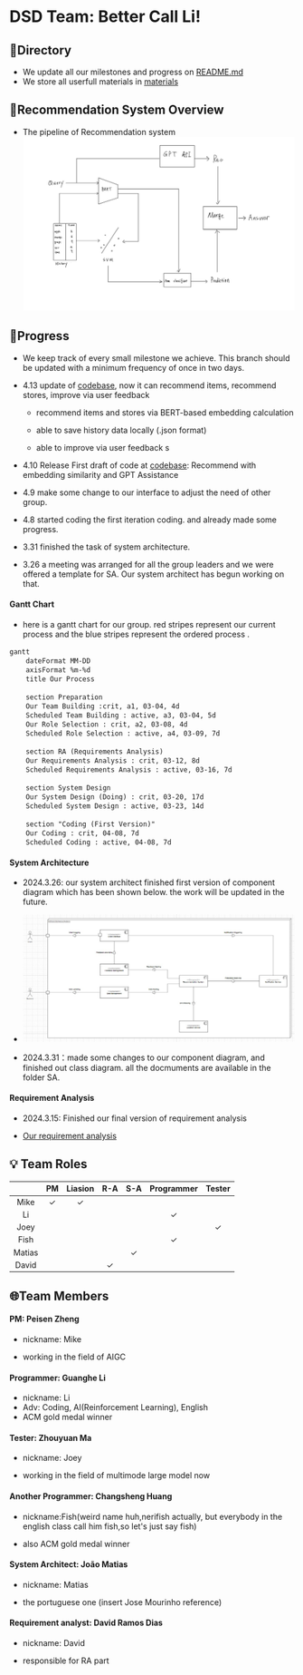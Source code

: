 # DSD Team: Better Call Li!

## 📒Directory

- We update all our milestones and progress on [README.md](./README.md) 
- We store all userfull materials in [materials](./materials) 


## 🌟Recommendation System Overview 
- The pipeline of Recommendation system 
    ![overview](pics/overview.jpg)



## 🚩Progress

- We keep track of every small milestone we achieve. This branch should be updated with a minimum frequency of once in two days. 

- 4.13 update of [codebase](./codebase/), now it can recommend items, recommend stores, improve via user feedback 

    - recommend items and stores via BERT-based embedding calculation

    - able to save history data locally (.json format) 

    - able to improve via user feedback s

- 4.10 Release First draft of code at [codebase](./codebase/): Recommend with embedding similarity and GPT Assistance 

- 4.9 make some change to our interface to adjust the need of other group.

- 4.8 started coding the first iteration coding. and already made some progress.

- 3.31 finished the task of system architecture. 

- 3.26 a meeting was arranged for all the group leaders and we were offered a template for SA. Our system architect has begun working on that.



#### Gantt Chart
 - here is a gantt chart for our group. red stripes represent our current process and the blue stripes represent the ordered process .
```mermaid
gantt
    dateFormat MM-DD
    axisFormat %m-%d
    title Our Process

    section Preparation
    Our Team Building :crit, a1, 03-04, 4d
    Scheduled Team Building : active, a3, 03-04, 5d
    Our Role Selection : crit, a2, 03-08, 4d
    Scheduled Role Selection : active, a4, 03-09, 7d

    section RA (Requirements Analysis)
    Our Requirements Analysis : crit, 03-12, 8d
    Scheduled Requirements Analysis : active, 03-16, 7d

    section System Design
    Our System Design (Doing) : crit, 03-20, 17d
    Scheduled System Design : active, 03-23, 14d

    section "Coding (First Version)"
    Our Coding : crit, 04-08, 7d
    Scheduled Coding : active, 04-08, 7d

```

#### System Architecture
 - 2024.3.26: our system architect finished first version of component diagram which has been shown below. the work will be updated in the future.
 - ![componentDiagram](pics/componentdia.png)

 - 2024.3.31：made some changes to our component diagram, and finished out class diagram. all the docmuments are available in the folder SA.


#### Requirement Analysis

- 2024.3.15: Finished our final version of requirement analysis

- [Our requirement analysis](./req-analysis/req_doc.md) 



## 💡 Team Roles

|        |      PM      |   Liasion    |     R-A      |     S-A      |  Programmer  |    Tester    |
| :----: | :----------: | :----------: | :----------: | :----------: | :----------: | :----------: |
|  Mike  | $\checkmark$ | $\checkmark$ |              |              |              |              |
|   Li   |              |              |              |              | $\checkmark$ |              |
|  Joey  |              |              |              |              |              | $\checkmark$ |
|  Fish  |              |              |              |              | $\checkmark$ |              |
| Matias |              |              |              | $\checkmark$ |              |              |
| David  |              |              | $\checkmark$ |              |              |              |







## 🌐Team Members

#### PM: Peisen Zheng
- nickname: Mike

- working in the field of AIGC

#### Programmer: Guanghe Li 

- nickname: Li
- Adv: Coding, AI(Reinforcement Learning), English
- ACM gold medal winner


#### Tester: Zhouyuan Ma
- nickname: Joey

- working in the field of multimode large model now


#### Another Programmer: Changsheng Huang
- nickname:Fish(weird name huh,nerifish actually, but everybody in the english class call him fish,so let's just say fish)

- also ACM gold medal winner

#### System Architect: João Matias
- nickname: Matias

- the portuguese one (insert Jose Mourinho reference)

#### Requirement analyst: David Ramos Dias
- nickname: David

- responsible for RA part
